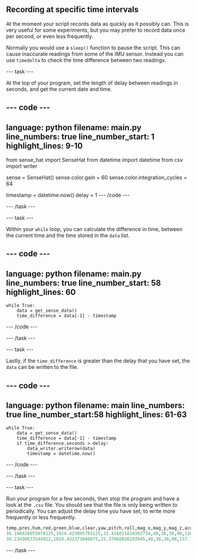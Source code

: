 ## Recording at specific time intervals

At the moment your script records data as quickly as it possibly can. This is very useful for some experiments, but you may prefer to record data once per second, or even less frequently.

Normally you would use a `sleep()` function to pause the script. This can cause inaccurate readings from some of the IMU sensor. Instead you can use `timedelta` to check the time difference between two readings.

--- task ---

At the top of your program, set the length of delay between readings in seconds, and get the current date and time.

--- code ---
---
language: python
filename: main.py
line_numbers: true
line_number_start: 1 
highlight_lines: 9-10
---
from sense_hat import SenseHat
from datetime import datetime
from csv import writer

sense = SenseHat()
sense.color.gain = 60
sense.color.integration_cycles = 64

timestamp = datetime.now()
delay = 1
--- /code ---

--- /task ---

--- task ---

Within your `while` loop, you can calculate the difference in time, between the current time and the time stored in the `data` list.

--- code ---
---
language: python
filename: main.py
line_numbers: true
line_number_start: 58
highlight_lines: 60
---
    while True:
	    data = get_sense_data()
	    time_difference = data[-1] - timestamp
--- /code ---

--- /task ---

--- task ---

Lastly, if the `time_difference` is greater than the delay that you have set, the `data` can be written to the file.

--- code ---
---
language: python
filename: main
line_numbers: true
line_number_start:58 
highlight_lines: 61-63
---
    while True:
        data = get_sense_data()
        time_difference = data[-1] - timestamp
        if time_difference.seconds > delay:
            data_writer.writerow(data)
            timestamp = datetime.now()
--- /code ---

--- /task ---

--- task ---

Run your program for a few seconds, then stop the program and have a look at the `.csv` file. You should see that the file is only being written to periodically. You can adjust the delay time you have set, to write more frequently or less frequently.

```python
temp,pres,hum,red,green,blue,clear,yaw,pitch,roll,mag_x,mag_y,mag_z,acc_x,acc_y,acc_z,gyro_x,gyro_y,gyro_z,datetime
36.108428955078125,1024.423095703125,32.416011810302734,49,38,38,90,138.01520101110313,12.227523326693655,352.8891865315218,-29.801549911499023,-25.660537719726562,5.958069324493408,-0.20684826374053955,-0.11651210486888885,0.9470059275627136,-0.002123238518834114,0.0003891065716743469,-0.0002552233636379242,2022-07-26 11:27:05.983233
36.23430633544922,1024.432373046875,33.37968826293945,49,38,38,90,137.72729487720875,12.181723493214136,352.9463897927074,-29.705188751220703,-25.5445613861084,6.508992671966553,-0.20660144090652466,-0.11795946210622787,0.9484680891036987,0.0003636479377746582,0.0006903782486915588,-3.945082426071167e-06,2022-07-26 11:27:08.091969
```

--- /task ---

